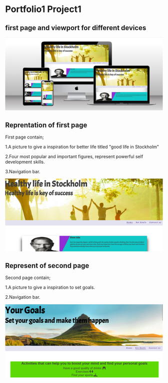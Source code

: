 # Portfolio1 Project1

## first page and viewport for different devices

![alt text](assets/images/Screenshot-of-website.png)

## Reprentation of first page

First page contain;

1.A picture to give a inspiration for better life titled "good life in Stockholm"

2.Four most popular and important figures, represent powerful self development skills.

3.Navigation bar.

![alt text](assets/images/first-page.png)

## Represent of second page

Second page contain;

1.A picture to give a inspiration to set goals.

2.Navigation bar.

![alt text](assets/images/second-page.png)
